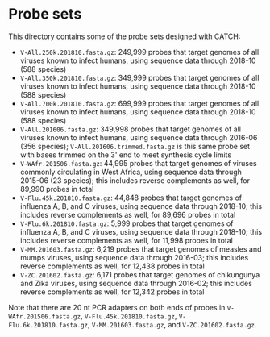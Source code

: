 Probe sets
==========

This directory contains some of the probe sets designed with CATCH:
* `V-All.250k.201810.fasta.gz`: 249,999 probes that target genomes of all viruses known to infect humans, using sequence data through 2018-10 (588 species)
* `V-All.350k.201810.fasta.gz`: 349,999 probes that target genomes of all viruses known to infect humans, using sequence data through 2018-10 (588 species)
* `V-All.700k.201810.fasta.gz`: 699,999 probes that target genomes of all viruses known to infect humans, using sequence data through 2018-10 (588 species)
* `V-All.201606.fasta.gz`: 349,998 probes that target genomes of all viruses known to infect humans, using sequence data through 2016-06 (356 species); `V-All.201606.trimmed.fasta.gz` is this same probe set with bases trimmed on the 3' end to meet synthesis cycle limits
* `V-WAfr.201506.fasta.gz`: 44,995 probes that target genomes of viruses commonly circulating in West Africa, using sequence data through 2015-06 (23 species); this includes reverse complements as well, for 89,990 probes in total
* `V-Flu.45k.201810.fasta.gz`: 44,848 probes that target genomes of influenza A, B, and C viruses, using sequence data through 2018-10; this includes reverse complements as well, for 89,696 probes in total
* `V-Flu.6k.201810.fasta.gz`: 5,999 probes that target genomes of influenza A, B, and C viruses, using sequence data through 2018-10; this includes reverse complements as well, for 11,998 probes in total
* `V-MM.201603.fasta.gz`: 6,219 probes that target genomes of measles and mumps viruses, using sequence data through 2016-03; this includes reverse complements as well, for 12,438 probes in total
* `V-ZC.201602.fasta.gz`: 6,171 probes that target genomes of chikungunya and Zika viruses, using sequence data through 2016-02; this includes reverse complements as well, for 12,342 probes in total

Note that there are 20 nt PCR adapters on both ends of probes in `V-WAfr.201506.fasta.gz`, `V-Flu.45k.201810.fasta.gz`, `V-Flu.6k.201810.fasta.gz`, `V-MM.201603.fasta.gz`, and `V-ZC.201602.fasta.gz`.
